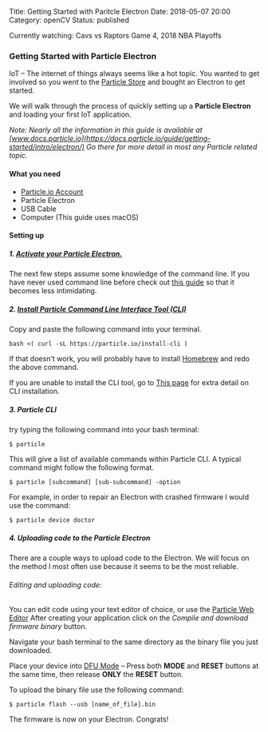 Title: Getting Started with Paritcle Electron
Date: 2018-05-07 20:00
Category: openCV
Status: published

Currently watching: Cavs vs Raptors Game 4, 2018 NBA Playoffs

### Getting Started with Particle Electron

IoT – The internet of things always seems like a hot topic. You wanted to get 
involved so you went to the [Particle Store](https://store.particle.io/) and 
bought an Electron to get started.

We will walk through the process of quickly setting up a **Particle Electron** and
loading your first IoT application.

*Note: Nearly all the information in this guide is available at 
[www.docs.particle.io](https://docs.particle.io/guide/getting-started/intro/electron/)
Go there for more detail in most any Particle related topic.*

#### What you need

- [Particle.io Account](https://login.particle.io/login)
- Particle Electron
- USB Cable
- Computer (This guide uses macOS)

#### Setting up

##### 1. [Activate your Particle Electron.](https://setup.particle.io/)  


The next few steps assume some knowledge of the command line.  If you have never 
used command line before check out [this guide](https://lifehacker.com/5633909/who-needs-a-mouse-learn-to-use-the-command-line-for-almost-anything)
so that it becomes less intimidating.

##### 2. [Install Particle Command Line Interface Tool (CLI)](https://docs.particle.io/guide/getting-started/connect/electron/)

Copy and paste the following command into your terminal.

    bash <( curl -sL https://particle.io/install-cli )
    
If that doesn't work, you will probably have to install [Homebrew](https://brew.sh/)
and redo the above command.

If you are unable to install the CLI tool, go to [This page](https://docs.particle.io/guide/tools-and-features/cli/electron/)
for extra detail on CLI installation.

##### 3. Particle CLI

try typing the following command into your bash terminal:

    $ particle
    
This will give a list of available commands within Particle CLI.  A typical
command might follow the following format.

    $ particle [subcommand] [sub-subcommand] -option
    
For example, in order to repair an Electron with crashed firmware I would use
the command:

    $ particle device doctor
    

##### 4. Uploading code to the Particle Electron

There are a couple ways to upload code to the Electron.  We will focus on the method
I most often use because it seems to be the most reliable.

###### Editing and uploading code:

You can edit code using your text editor of choice, or use the [Particle Web Editor](https://build.particle.io/)
After creating your application click on the *Compile and download firmware binary*
button.  

Navigate your bash terminal to the same directory as the binary file you just downloaded.

Place your device into [DFU Mode](https://docs.particle.io/guide/getting-started/modes/electron/#dfu-mode-device-firmware-upgrade-) 
– Press both **MODE** and **RESET** buttons at the same time, then release **ONLY**
 the **RESET** button.
 
To upload the binary file use the following command:

    $ particle flash --usb [name_of_file].bin
    
The firmware is now on your Electron.  Congrats!



